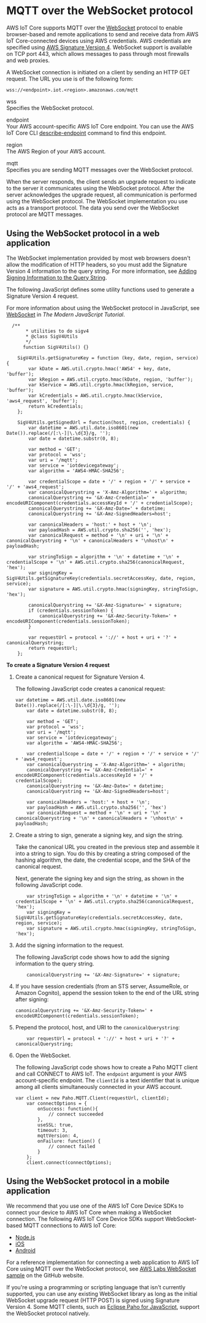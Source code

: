 # MQTT over the WebSocket protocol<a name="mqtt-ws"></a>

AWS IoT Core supports MQTT over the [WebSocket](https://en.wikipedia.org/wiki/WebSocket) protocol to enable browser\-based and remote applications to send and receive data from AWS IoT Core\-connected devices using AWS credentials\. AWS credentials are specified using [AWS Signature Version 4](https://docs.aws.amazon.com/general/latest/gr/sigv4_signing.html)\. WebSocket support is available on TCP port 443, which allows messages to pass through most firewalls and web proxies\.

A WebSocket connection is initiated on a client by sending an HTTP GET request\. The URL you use is of the following form:

```
wss://<endpoint>.iot.<region>.amazonaws.com/mqtt
```

wss  
Specifies the WebSocket protocol\.

endpoint  
Your AWS account\-specific AWS IoT Core endpoint\. You can use the AWS IoT Core CLI [describe\-endpoint](https://docs.aws.amazon.com/cli/latest/reference/iot/describe-endpoint.html) command to find this endpoint\.

region  
The AWS Region of your AWS account\.

mqtt  
Specifies you are sending MQTT messages over the WebSocket protocol\.

When the server responds, the client sends an upgrade request to indicate to the server it communicates using the WebSocket protocol\. After the server acknowledges the upgrade request, all communication is performed using the WebSocket protocol\. The WebSocket implementation you use acts as a transport protocol\. The data you send over the WebSocket protocol are MQTT messages\.

## Using the WebSocket protocol in a web application<a name="mqtt-ws-web-app"></a>

The WebSocket implementation provided by most web browsers doesn't allow the modification of HTTP headers, so you must add the Signature Version 4 information to the query string\. For more information, see [Adding Signing Information to the Query String](https://docs.aws.amazon.com/general/latest/gr/sigv4-add-signature-to-request.html#sigv4-add-signature-querystring)\. 

The following JavaScript defines some utility functions used to generate a Signature Version 4 request\.

For more information about using the WebSocket protocol in JavaScript, see [WebSocket](https://javascript.info/websocket) in *The Modern JavaScript Tutorial*\.

```
  /**
       * utilities to do sigv4
       * @class SigV4Utils
       */
      function SigV4Utils() {}
    
    SigV4Utils.getSignatureKey = function (key, date, region, service) {
        var kDate = AWS.util.crypto.hmac('AWS4' + key, date, 'buffer');
        var kRegion = AWS.util.crypto.hmac(kDate, region, 'buffer');
        var kService = AWS.util.crypto.hmac(kRegion, service, 'buffer');
        var kCredentials = AWS.util.crypto.hmac(kService, 'aws4_request', 'buffer');    
        return kCredentials;
    };
    
    SigV4Utils.getSignedUrl = function(host, region, credentials) {
        var datetime = AWS.util.date.iso8601(new Date()).replace(/[:\-]|\.\d{3}/g, '');
        var date = datetime.substr(0, 8);
    
        var method = 'GET';
        var protocol = 'wss';
        var uri = '/mqtt';
        var service = 'iotdevicegateway';
        var algorithm = 'AWS4-HMAC-SHA256';
    
        var credentialScope = date + '/' + region + '/' + service + '/' + 'aws4_request';
        var canonicalQuerystring = 'X-Amz-Algorithm=' + algorithm;
        canonicalQuerystring += '&X-Amz-Credential=' + encodeURIComponent(credentials.accessKeyId + '/' + credentialScope);
        canonicalQuerystring += '&X-Amz-Date=' + datetime;
        canonicalQuerystring += '&X-Amz-SignedHeaders=host';
    
        var canonicalHeaders = 'host:' + host + '\n';
        var payloadHash = AWS.util.crypto.sha256('', 'hex');
        var canonicalRequest = method + '\n' + uri + '\n' + canonicalQuerystring + '\n' + canonicalHeaders + '\nhost\n' + payloadHash;
    
        var stringToSign = algorithm + '\n' + datetime + '\n' + credentialScope + '\n' + AWS.util.crypto.sha256(canonicalRequest, 'hex');
        var signingKey = SigV4Utils.getSignatureKey(credentials.secretAccessKey, date, region, service);
        var signature = AWS.util.crypto.hmac(signingKey, stringToSign, 'hex');
    
        canonicalQuerystring += '&X-Amz-Signature=' + signature;
        if (credentials.sessionToken) {
            canonicalQuerystring += '&X-Amz-Security-Token=' + encodeURIComponent(credentials.sessionToken);
        }
    
        var requestUrl = protocol + '://' + host + uri + '?' + canonicalQuerystring;
        return requestUrl;
    };
```

**To create a Signature Version 4 request**

1. Create a canonical request for Signature Version 4\.

   The following JavaScript code creates a canonical request:

   ```
   var datetime = AWS.util.date.iso8601(new Date()).replace(/[:\-]|\.\d{3}/g, '');
       var date = datetime.substr(0, 8);
       
       var method = 'GET';
       var protocol = 'wss';
       var uri = '/mqtt';
       var service = 'iotdevicegateway';
       var algorithm = 'AWS4-HMAC-SHA256';
       
       var credentialScope = date + '/' + region + '/' + service + '/' + 'aws4_request';
       var canonicalQuerystring = 'X-Amz-Algorithm=' + algorithm;
       canonicalQuerystring += '&X-Amz-Credential=' + encodeURIComponent(credentials.accessKeyId + '/' + credentialScope);
       canonicalQuerystring += '&X-Amz-Date=' + datetime;
       canonicalQuerystring += '&X-Amz-SignedHeaders=host';
       
       var canonicalHeaders = 'host:' + host + '\n';
       var payloadHash = AWS.util.crypto.sha256('', 'hex')
       var canonicalRequest = method + '\n' + uri + '\n' + canonicalQuerystring + '\n' + canonicalHeaders + '\nhost\n' + payloadHash;
   ```

1. Create a string to sign, generate a signing key, and sign the string\.

   Take the canonical URL you created in the previous step and assemble it into a string to sign\. You do this by creating a string composed of the hashing algorithm, the date, the credential scope, and the SHA of the canonical request\. 

   Next, generate the signing key and sign the string, as shown in the following JavaScript code\.

   ```
       var stringToSign = algorithm + '\n' + datetime + '\n' + credentialScope + '\n' + AWS.util.crypto.sha256(canonicalRequest, 'hex');
       var signingKey = SigV4Utils.getSignatureKey(credentials.secretAccessKey, date, region, service);
       var signature = AWS.util.crypto.hmac(signingKey, stringToSign, 'hex');
   ```

1. Add the signing information to the request\.

   The following JavaScript code shows how to add the signing information to the query string\.

   ```
       canonicalQuerystring += '&X-Amz-Signature=' + signature;
   ```

1. If you have session credentials \(from an STS server, AssumeRole, or Amazon Cognito\), append the session token to the end of the URL string after signing:

   ```
   canonicalQuerystring += '&X-Amz-Security-Token=' + encodeURIComponent(credentials.sessionToken);
   ```

1. Prepend the protocol, host, and URI to the `canonicalQuerystring`:

   ```
       var requestUrl = protocol + '://' + host + uri + '?' + canonicalQuerystring;
   ```

1. Open the WebSocket\.

   The following JavaScript code shows how to create a Paho MQTT client and call CONNECT to AWS IoT\. The `endpoint` argument is your AWS account\-specific endpoint\. The `clientId` is a text identifier that is unique among all clients simultaneously connected in your AWS account\.

   ```
   var client = new Paho.MQTT.Client(requestUrl, clientId);
       var connectOptions = {
           onSuccess: function(){
               // connect succeeded
           },
           useSSL: true,
           timeout: 3,
           mqttVersion: 4,
           onFailure: function() {
               // connect failed
           }
       };
       client.connect(connectOptions);
   ```

## Using the WebSocket protocol in a mobile application<a name="mqtt-ws-mobile-app"></a>

We recommend that you use one of the AWS IoT Core Device SDKs to connect your device to AWS IoT Core when making a WebSocket connection\. The following AWS IoT Core Device SDKs support WebSocket\-based MQTT connections to AWS IoT Core:
+ [Node\.js](https://github.com/aws/aws-iot-device-sdk-js)
+ [iOS](https://docs.aws.amazon.com/mobile/sdkforios/developerguide/)
+ [Android](https://docs.aws.amazon.com/mobile/sdkforandroid/developerguide/)

For a reference implementation for connecting a web application to AWS IoT Core using MQTT over the WebSocket protocol, see [AWS Labs WebSocket sample](https://github.com/awslabs/aws-iot-examples) on the GitHub website\.

If you're using a programming or scripting language that isn't currently supported, you can use any existing WebSocket library as long as the initial WebSocket upgrade request \(HTTP POST\) is signed using Signature Version 4\. Some MQTT clients, such as [Eclipse Paho for JavaScript](http://www.eclipse.org/paho/), support the WebSocket protocol natively\.